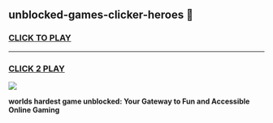 
## unblocked-games-clicker-heroes 👋
<h3>
<a href="https://premium.freeplayer.one?title=unblocked-games-clicker-heroes&ref=14F">CLICK TO PLAY</a></h3>
<hr>

<h3>
<a href="https://premium.freeplayer.one?title=unblocked-games-clicker-heroes&ref=14F">CLICK 2 PLAY</a>
  
</h3>

<a href="https://premium.freeplayer.one?title=unblocked-games-clicker-heroes&ref=12F/"><img src="https://clearcache.store/games.png"></a>


**worlds hardest game unblocked: Your Gateway to Fun and Accessible Online Gaming**
